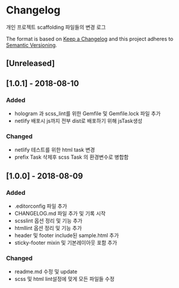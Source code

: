 # Changelog
개인 프로젝트 scaffolding 파일들의 변경 로그

The format is based on [Keep a Changelog](http://keepachangelog.com/en/1.0.0/)
and this project adheres to [Semantic Versioning](http://semver.org/spec/v2.0.0.html).

## [Unreleased]

## [1.0.1] - 2018-08-10
### Added
- hologram 과 scss_lint를 위한 Gemfile 및 Gemfile.lock 파일 추가
- netlify 배포시 js까지 전부 dist로 배포하기 위해 jsTask생성

### Changed
- netlify 테스트를 위한 html task 변경
- prefix Task 삭제후 scss Task 의 환경변수로 병합함

## [1.0.0] - 2018-08-09
### Added
- .editorconfig 파일 추가
- CHANGELOG.md 파일 추가 및 기록 시작
- scsslint 옵션 정리 및 기능 추가
- htmllint 옵션 정리 및 기능 추가
- header 및 footer include된 sample.html 추가
- sticky-footer mixin 및 기본레이아웃 포함 추가

### Changed
- readme.md 수정 및 update
- scss 및 html lint설정에 맞게 모든 파일들 수정
